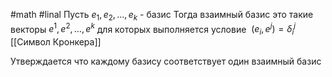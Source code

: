 #math #linal 
Пусть $e_1, e_2, \dots, e_k$ - базис
Тогда взаимный базис это такие векторы $e^1, e^2, \dots, e^k$ для которых выполняется условие
 $(e_i, e^j) = \delta^j_i$ [[Символ Кронкера]] 

 Утверждается что каждому базису соответствует один взаимный базис